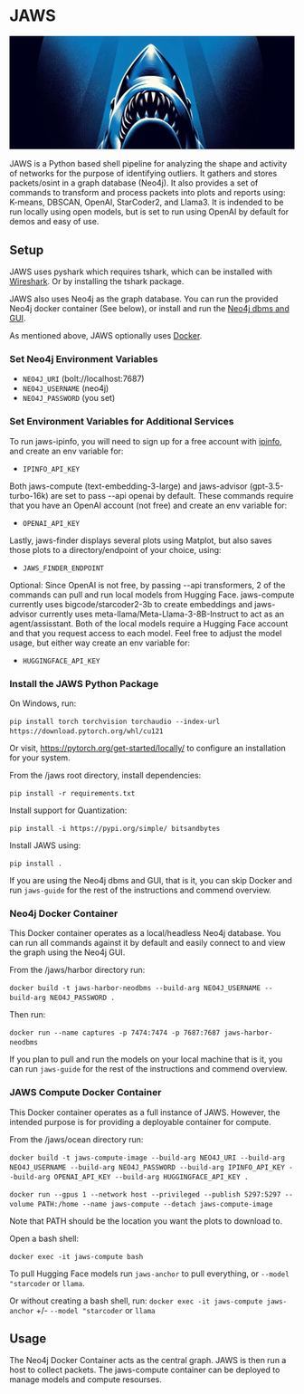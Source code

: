 # JAWS
![hehe](/assets/cover.jpg)

JAWS is a Python based shell pipeline for analyzing the shape and activity of networks for the purpose of identifying outliers. It gathers and stores packets/osint in a graph database (Neo4j). It also provides a set of commands to transform and process packets into plots and reports using: K-means, DBSCAN, OpenAI, StarCoder2, and Llama3. It is indended to be run locally using open models, but is set to run using OpenAI by default for demos and easy of use.


## Setup

JAWS uses pyshark which requires tshark, which can be installed with [Wireshark](https://www.wireshark.org/). Or by installing the tshark package.


JAWS also uses Neo4j as the graph database. You can run the provided Neo4j docker container (See below), or install and run the [Neo4j dbms and GUI](https://neo4j.com/product/developer-tools/).


As mentioned above, JAWS optionally uses [Docker](https://www.docker.com/).


### Set Neo4j Environment Variables

- `NEO4J_URI` (bolt://localhost:7687)
- `NEO4J_USERNAME` (neo4j)
- `NEO4J_PASSWORD` (you set)


### Set Environment Variables for Additional Services

To run jaws-ipinfo, you will need to sign up for a free account with [ipinfo](https://ipinfo.io/), and create an env variable for:

- `IPINFO_API_KEY`


Both jaws-compute (text-embedding-3-large) and jaws-advisor (gpt-3.5-turbo-16k) are set to pass --api openai by default. These commands require that you have an OpenAI account (not free) and create an env variable for: 

- `OPENAI_API_KEY`


Lastly, jaws-finder displays several plots using Matplot, but also saves those plots to a directory/endpoint of your choice, using:

- `JAWS_FINDER_ENDPOINT`


Optional: Since OpenAI is not free, by passing --api transformers, 2 of the commands can pull and run local models from Hugging Face. jaws-compute currently uses bigcode/starcoder2-3b to create embeddings and jaws-advisor currently uses meta-llama/Meta-Llama-3-8B-Instruct to act as an agent/assisstant. Both of the local models require a Hugging Face account and that you request access to each model. Feel free to adjust the model usage, but either way create an env variable for:

- `HUGGINGFACE_API_KEY`


### Install the JAWS Python Package

On Windows, run: 

`pip install torch torchvision torchaudio --index-url https://download.pytorch.org/whl/cu121`

Or visit, https://pytorch.org/get-started/locally/ to configure an installation for your system.


From the /jaws root directory, install dependencies:

`pip install -r requirements.txt`


Install support for Quantization:

`pip install -i https://pypi.org/simple/ bitsandbytes`


Install JAWS using:

`pip install .`

If you are using the Neo4j dbms and GUI, that is it, you can skip Docker and run `jaws-guide` for the rest of the instructions and commend overview.


### Neo4j Docker Container

This Docker container operates as a local/headless Neo4j database. You can run all commands against it by default and easily connect to and view the graph using the Neo4j GUI.

From the /jaws/harbor directory run: 

`docker build -t jaws-harbor-neodbms --build-arg NEO4J_USERNAME --build-arg NEO4J_PASSWORD .` 


Then run: 

`docker run --name captures -p 7474:7474 -p 7687:7687 jaws-harbor-neodbms`


If you plan to pull and run the models on your local machine that is it, you can run `jaws-guide` for the rest of the instructions and commend overview.


### JAWS Compute Docker Container

This Docker container operates as a full instance of JAWS. However, the intended purpose is for providing a deployable container for compute.


From the /jaws/ocean directory run:

`docker build -t jaws-compute-image --build-arg NEO4J_URI --build-arg NEO4J_USERNAME --build-arg NEO4J_PASSWORD --build-arg IPINFO_API_KEY --build-arg OPENAI_API_KEY --build-arg HUGGINGFACE_API_KEY .`

`docker run --gpus 1 --network host --privileged --publish 5297:5297 --volume PATH:/home --name jaws-compute --detach jaws-compute-image`

Note that PATH should be the location you want the plots to download to.


Open a bash shell:

`docker exec -it jaws-compute bash`


To pull Hugging Face models run `jaws-anchor` to pull everything, or `--model "starcoder` or `llama`.


Or without creating a bash shell, run: `docker exec -it jaws-compute jaws-anchor` +/- `--model "starcoder` or `llama`


## Usage

The Neo4j Docker Container acts as the central graph. JAWS is then run a host to collect packets. The jaws-compute container can be deployed to manage models and compute resourses.
